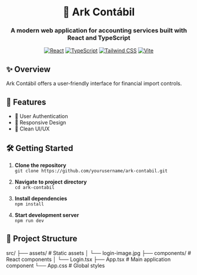 <div align="center">

# 🏢 Ark Contábil

### A modern web application for accounting services built with React and TypeScript

[![React](https://img.shields.io/badge/React-20232A?style=for-the-badge&logo=react&logoColor=61DAFB)](https://reactjs.org/)
[![TypeScript](https://img.shields.io/badge/TypeScript-007ACC?style=for-the-badge&logo=typescript&logoColor=white)](https://www.typescriptlang.org/)
[![Tailwind CSS](https://img.shields.io/badge/Tailwind_CSS-38B2AC?style=for-the-badge&logo=tailwind-css&logoColor=white)](https://tailwindcss.com/)
[![Vite](https://img.shields.io/badge/Vite-646CFF?style=for-the-badge&logo=vite&logoColor=white)](https://vitejs.dev/)

</div>

## ✨ Overview

Ark Contábil offers a user-friendly interface for financial import controls.

## 🚀 Features

- 🔐 User Authentication
- 📱 Responsive Design
- 🎨 Clean UI/UX

## 🛠️ Getting Started

1. **Clone the repository**  
   `git clone https://github.com/yourusername/ark-contabil.git`

2. **Navigate to project directory**  
   `cd ark-contabil`

3. **Install dependencies**  
   `npm install`

4. **Start development server**  
   `npm run dev`

## 📁 Project Structure

src/ ├── assets/ # Static assets │ └── login-image.jpg ├── components/ # React components │ └── Login.tsx ├── App.tsx # Main application component └── App.css # Global styles

